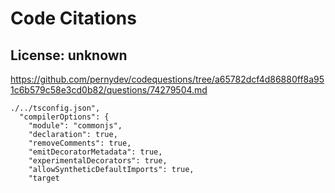 # Code Citations

## License: unknown
https://github.com/pernydev/codequestions/tree/a65782dcf4d86880ff8a951c6b579c58e3cd0b82/questions/74279504.md

```
./../tsconfig.json",
  "compilerOptions": {
    "module": "commonjs",
    "declaration": true,
    "removeComments": true,
    "emitDecoratorMetadata": true,
    "experimentalDecorators": true,
    "allowSyntheticDefaultImports": true,
    "target
```

